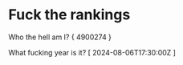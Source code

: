 # Fuck the rankings

Who the hell am I?
{ 4900274 }

What fucking year is it?
[ 2024-08-06T17:30:00Z ]
